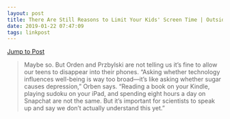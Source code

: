 ```yaml
---
layout: post
title: There Are Still Reasons to Limit Your Kids' Screen Time | Outside Online
date: 2019-01-22 07:47:09
tags: linkpost
---
```

[Jump to Post](https://www.outsideonline.com/2383636/there-are-still-reasons-limit-your-kids-screen-time)



> Maybe so. But Orden and Przbylski are not telling us it’s fine to allow our teens to disappear into their phones. “Asking whether technology influences well-being is way too broad—it’s like asking whether sugar causes depression,” Orben says. “Reading a book on your Kindle, playing sudoku on your iPad, and spending eight hours a day on Snapchat are not the same. But it’s important for scientists to speak up and say we don’t actually understand this yet.”


